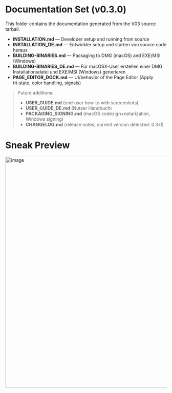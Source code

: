 # Documentation Set (v0.3.0)

This folder contains the documentation generated from the V03 source tarball.

- **INSTALLATION.md** — Developer setup and running from source
- **INSTALLATION_DE.md** — Entwickler setup und starten von source code heraus
- **BUILDING-BINARIES.md** — Packaging to DMG (macOS) and EXE/MSI (Windows)
- **BUILDING-BINARIES_DE.md** — Für macOSX-User erstellen einer DMG Installationsdatei und EXE/MSI (Windows) generieren
- **PAGE_EDITOR_DOCK.md** — UI/behavior of the Page Editor (Apply tri‑state, color handling, signals)

> Future additions:
> - **USER_GUIDE.md** (end‑user how‑to with screenshots)
> - **USER_GUIDE_DE.md** (Nutzer Handbuch)
> - **PACKAGING_SIGNING.md** (macOS codesign+notarization, Windows signing)
> - **CHANGELOG.md** (release notes; current version detected: 0.3.0)

# Sneak Preview
<img width="1257" height="719" alt="image" src="https://github.com/user-attachments/assets/5b69f6dd-2f90-4637-83a4-c2a31feb1cef" />
